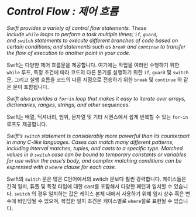 # *Control Flow : 제어 흐름*

*Swift provides a variety of control flow statements. These include `while` loops to perform a task multiple times; `if`, `guard`, and `switch` statements to execute different branches of code based on certain conditions; and statements such as `break` and `continue` to transfer the flow of execution to another point in your code.*

Swift는 다양한 제어 흐름문을 제공합니다. 여기에는 작업을 여러번 수행하기 위한 `while` 루프, 특정 조건에 따라 코드의 다른 분기를 실행하기 위한 `if`, `guard` 및 `switch`문, 그리고 실행 흐름을 코드의 다른 지점으로 전송하기 위한 `break` 및 `continue` 와 같은 문이 포함됩니다.

*Swift also provides a `for`-`in` loop that makes it easy to iterate over arrays, dictionaries, ranges, strings, and other sequences.*

Swift는 배열, 딕셔너리, 범위, 문자열 및 기타 시퀀스에서 쉽게 반복할 수 있는 `for`-`in` 루프도 제공합니다.

*Swift’s `switch` statement is considerably more powerful than its counterpart in many C-like languages. Cases can match many different patterns, including interval matches, tuples, and casts to a specific type. Matched values in a `switch` case can be bound to temporary constants or variables for use within the case’s body, and complex matching conditions can be expressed with a `where` clause for each case.*

Swift의 `switch` 문은 많은 C언어에서의 switch 문보다 훨씬 강력합니다. 케이스들은 간격 일치, 튜플 및 특정 타입에 대한 cast를 포함해서 다양한 패턴과 일치할 수 있습니다. `switch` 의 경우 일치하는 값은 케이스 본체 내에서 사용하기 위해 임시 상수 혹은 변수에 바인딩될 수 있으며, 복잡한 일치 조건은 케이스별로 `where`절로 표현될 수 있습니다.


